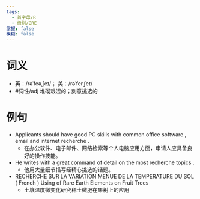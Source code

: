 ```yaml
---
tags:
  - 首字母/R
  - 级别/GRE
掌握: false
模糊: false
---
```

# 词义
- 英：/rəˈfeəˌʃeɪ/； 美：/rəˈferˌʃeɪ/
- #词性/adj  堆砌艰涩的；刻意挑选的
# 例句
- Applicants should have good PC skills with common office software , email and internet recherche .
	- 在办公软件、电子邮件、网络检索等个人电脑应用方面，申请人应具备良好的操作技能。
- He writes with a great command of detail on the most recherche topics .
	- 他用大量细节描写经精心挑选的话题。
- RECHERCHE SUR LA VARIATION MENUE DE LA TEMPERATURE DU SOL ( French ) Using of Rare Earth Elements on Fruit Trees
	- 土壤温度微变化研究稀土微肥在果树上的应用
